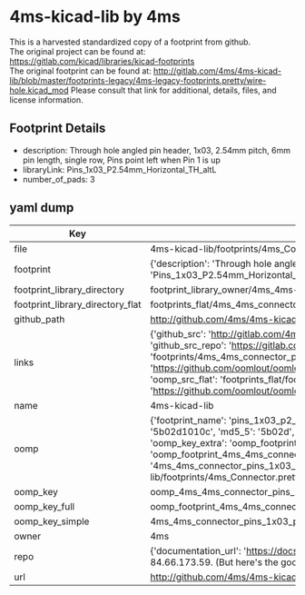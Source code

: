 # 4ms-kicad-lib by 4ms  
This is a harvested standardized copy of a footprint from github.  
The original project can be found at:  
https://gitlab.com/kicad/libraries/kicad-footprints  
The original footprint can be found at:
http://gitlab.com/4ms/4ms-kicad-lib/blob/master/footprints-legacy/4ms-legacy-footprints.pretty/wire-hole.kicad_mod
Please consult that link for additional, details, files, and license information.  
## Footprint Details
* description: Through hole angled pin header, 1x03, 2.54mm pitch, 6mm pin length, single row,  Pins point left when Pin 1 is up  
* libraryLink: Pins_1x03_P2.54mm_Horizontal_TH_altL  
* number_of_pads: 3  
## yaml dump  
| Key | Value |  
| --- | --- |  
| file | 4ms-kicad-lib/footprints/4ms_Connector.pretty/Pins_1x03_P2.54mm_Horizontal_TH_altL.kicad_mod |  
| footprint | {'description': 'Through hole angled pin header, 1x03, 2.54mm pitch, 6mm pin length, single row,  Pins point left when Pin 1 is up', 'libraryLink': 'Pins_1x03_P2.54mm_Horizontal_TH_altL', 'number_of_pads': 3} |  
| footprint_library_directory | footprint_library_owner/4ms_4ms-kicad-lib |  
| footprint_library_directory_flat | footprints_flat/4ms_4ms_connector_pins_1x03_p2_54mm_horizontal_th_altl/working |  
| github_path | http://github.com/4ms/4ms-kicad-lib/blob/master/footprints/4ms_Connector.pretty/Pins_1x03_P2.54mm_Horizontal_TH_altL.kicad_mod |  
| links | {'github_src': 'http://gitlab.com/4ms/4ms-kicad-lib/blob/master/footprints-legacy/4ms-legacy-footprints.pretty/wire-hole.kicad_mod', 'github_src_repo': 'https://gitlab.com/kicad/libraries/kicad-footprints', 'oomp_bot': 'footprints/4ms_4ms_connector_pins_1x03_p2_54mm_horizontal_th_altl/working', 'oomp_bot_github': 'https://github.com/oomlout/oomlout_oomp_footprint_bot/tree/main/footprints/4ms_4ms_connector_pins_1x03_p2_54mm_horizontal_th_altl/working', 'oomp_src_flat': 'footprints_flat/footprints_flat/4ms_4ms_connector_pins_1x03_p2_54mm_horizontal_th_altl/working', 'oomp_src_flat_github': 'https://github.com/oomlout/oomlout_oomp_footprint_src/tree/main/footprints_flat/4ms_4ms_connector_pins_1x03_p2_54mm_horizontal_th_altl/working'} |  
| name | 4ms-kicad-lib |  
| oomp | {'footprint_name': 'pins_1x03_p2_54mm_horizontal_th_altl', 'library_name': '4ms_connector', 'md5': '5b02d1010ca10f72da99f59e642cdc3c', 'md5_10': '5b02d1010c', 'md5_5': '5b02d', 'md5_6': '5b02d1', 'oomp_key': 'oomp_4ms_4ms_connector_pins_1x03_p2_54mm_horizontal_th_altl', 'oomp_key_extra': 'oomp_footprint_4ms_4ms_connector_pins_1x03_p2_54mm_horizontal_th_altl', 'oomp_key_full': 'oomp_footprint_4ms_4ms_connector_pins_1x03_p2_54mm_horizontal_th_altl_5b02d1', 'oomp_key_simple': '4ms_4ms_connector_pins_1x03_p2_54mm_horizontal_th_altl', 'original_filename': '4ms-kicad-lib/footprints/4ms_Connector.pretty/Pins_1x03_P2.54mm_Horizontal_TH_altL.kicad_mod', 'owner_name': '4ms'} |  
| oomp_key | oomp_4ms_4ms_connector_pins_1x03_p2_54mm_horizontal_th_altl |  
| oomp_key_full | oomp_footprint_4ms_4ms_connector_pins_1x03_p2_54mm_horizontal_th_altl |  
| oomp_key_simple | 4ms_4ms_connector_pins_1x03_p2_54mm_horizontal_th_altl |  
| owner | 4ms |  
| repo | {'documentation_url': 'https://docs.github.com/rest/overview/resources-in-the-rest-api#rate-limiting', 'message': "API rate limit exceeded for 84.66.173.59. (But here's the good news: Authenticated requests get a higher rate limit. Check out the documentation for more details.)"} |  
| url | http://github.com/4ms/4ms-kicad-lib |  

